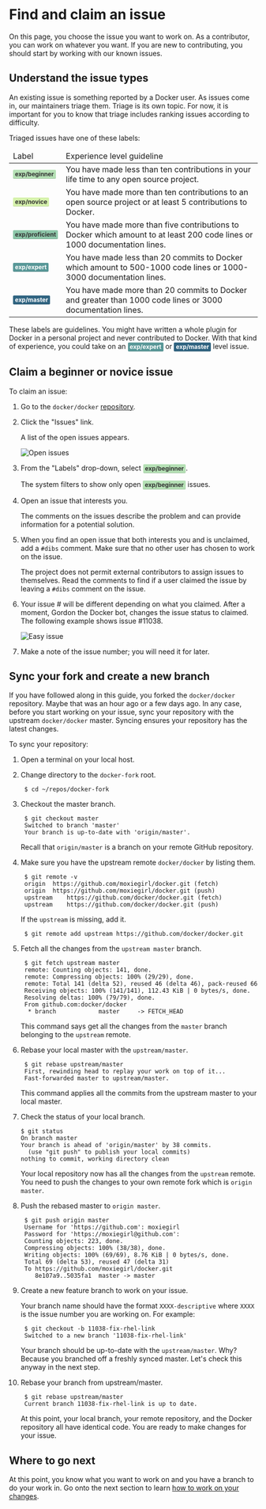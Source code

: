 <!--[metadata]>
+++
title = "Find and claim an issue"
description = "Basic workflow for Docker contributions"
keywords = ["contribute, issue, review, workflow, beginner, expert, squash, commit"]
[menu.engine]
parent = "smn_contribute"
weight=2
+++
<![end-metadata]-->

<style type="text/css">

.gh-label {
    display: inline-block;
    padding: 3px 4px;
    font-size: 12px;
    font-weight: bold;
    line-height: 1;
    color: #fff;
    border-radius: 2px;
    box-shadow: inset 0 -1px 0 rgba(0,0,0,0.12);
}
.gh-label.beginner { background-color: #B5E0B5; color: #333333; }
.gh-label.expert { background-color: #599898; color: #ffffff; }
.gh-label.master { background-color: #306481; color: #ffffff; }
.gh-label.novice { background-color: #D6F2AC; color: #333333; }
.gh-label.proficient { background-color: #8DC7A9; color: #333333; }
.gh-label.bug { background-color: #FF9DA4; color: #333333; }
.gh-label.cleanup { background-color: #FFB7B3; color: #333333; }
.gh-label.content { background-color: #CDD3C2; color: #333333; }
.gh-label.feature { background-color: #B7BEB7; color: #333333; }
.gh-label.graphics { background-color: #E1EFCB; color: #333333; }
.gh-label.improvement { background-color: #EBD2BB; color: #333333; }
.gh-label.proposal { background-color: #FFD9C0; color: #333333; }
.gh-label.question { background-color: #EEF1D1; color: #333333; }
.gh-label.usecase { background-color: #F0E4C2; color: #333333; }
.gh-label.writing { background-color: #B5E9D5; color: #333333; }

</style>


# Find and claim an issue

On this page, you choose the issue you want to work on. As a contributor, you can work
on whatever you want. If you are new to contributing, you should start by
working with our known issues.

## Understand the issue types

An existing issue is something reported by a Docker user. As issues come in,
our maintainers triage them. Triage is its own topic. For now, it is important
for you to know that triage includes ranking issues according to difficulty. 

Triaged issues have one of these labels:

<table class="tg">
  <thead>
    <tr>
      <td class="tg-031e">Label</td>
      <td class="tg-031e">Experience level guideline</td>
    </tr>
  </thead>
  <tbody>
    <tr>
      <td class="tg-031e"><strong class="gh-label beginner">exp/beginner</strong></td>
      <td class="tg-031e">You have made less than ten contributions in your life time to any open source project.</td>
    </tr>
    <tr>
      <td class="tg-031e"><strong class="gh-label novice">exp/novice</strong></td>
      <td class="tg-031e">You have made more than ten contributions to an open source project or at least 5 contributions to Docker.  </td>
    </tr>
    <tr>
      <td class="tg-031e"><strong class="gh-label proficient">exp/proficient</strong></td>
      <td class="tg-031e">You have made more than five contributions to Docker which amount to at least 200 code lines or 1000 documentation lines. </td>
    </tr>
    <tr>
      <td class="tg-031e"><strong class="gh-label expert">exp/expert</strong></td>
      <td class="tg-031e">You have made less than 20 commits to Docker which amount to 500-1000 code lines or 1000-3000 documentation lines. </td>
    </tr>
    <tr>
      <td class="tg-031e"><strong class="gh-label master">exp/master</strong></td>
      <td class="tg-031e">You have made more than 20 commits to Docker and greater than 1000 code lines or 3000 documentation lines.</td>
    </tr>
  </tbody>
</table>

These labels are guidelines. You might have written a whole plugin for Docker in a personal 
project and never contributed to Docker. With that kind of experience, you could take on an <strong
class="gh-label expert">exp/expert</strong> or <strong class="gh-label
master">exp/master</strong> level issue.

## Claim a beginner or novice issue

To claim an issue:

1. Go to the `docker/docker` <a
	href="https://github.com/docker/docker" target="_blank">repository</a>.

2. Click the "Issues" link.

    A list of the open issues appears. 

    ![Open issues](images/issue_list.png)

3. From the "Labels" drop-down, select <strong class="gh-label beginner">exp/beginner</strong>.

    The system filters to show only open <strong class="gh-label beginner">exp/beginner</strong> issues.

4. Open an issue that interests you.

    The comments on the issues describe the problem and can provide information for a potential 
    solution.

5. When you find an open issue that both interests you and is unclaimed, add a
`#dibs` comment. Make sure that no other user has chosen to work on the issue.

    The project does not permit external contributors to assign issues to themselves. Read 
    the comments to find if a user claimed the issue by leaving a
    `#dibs` comment on the issue.

7. Your issue # will be different depending on what you claimed. After a moment, Gordon the Docker 
bot, changes the issue status to claimed. The following example shows issue #11038.

    ![Easy issue](images/easy_issue.png)

8. Make a note of the issue number; you will need it for later. 

## Sync your fork and create a new branch

If you have followed along in this guide, you forked the `docker/docker`
repository. Maybe that was an hour ago or a few days ago. In any case, before
you start working on your issue, sync your repository with the upstream
`docker/docker` master. Syncing ensures your repository has the latest
changes.

To sync your repository:

1. Open a terminal on your local host.

2. Change directory to the `docker-fork` root.

        $ cd ~/repos/docker-fork

3. Checkout the master branch.

        $ git checkout master
        Switched to branch 'master'
        Your branch is up-to-date with 'origin/master'.

    Recall that `origin/master` is a branch on your remote GitHub repository.

4. Make sure you have the upstream remote `docker/docker` by listing them.

        $ git remote -v
        origin	https://github.com/moxiegirl/docker.git (fetch)
        origin	https://github.com/moxiegirl/docker.git (push)
        upstream	https://github.com/docker/docker.git (fetch)
        upstream	https://github.com/docker/docker.git (push)

    If the `upstream` is missing, add it.

        $ git remote add upstream https://github.com/docker/docker.git

5. Fetch all the changes from the `upstream master` branch.

        $ git fetch upstream master
        remote: Counting objects: 141, done.
        remote: Compressing objects: 100% (29/29), done.
        remote: Total 141 (delta 52), reused 46 (delta 46), pack-reused 66
        Receiving objects: 100% (141/141), 112.43 KiB | 0 bytes/s, done.
        Resolving deltas: 100% (79/79), done.
	    From github.com:docker/docker
	     * branch            master     -> FETCH_HEAD

    This command says get all the changes from the `master` branch belonging to
    the `upstream` remote.

7. Rebase your local master with the `upstream/master`.

        $ git rebase upstream/master
        First, rewinding head to replay your work on top of it...
        Fast-forwarded master to upstream/master.

    This command applies all the commits from the upstream master to your local
    master.

8.  Check the status of your local branch.

        $ git status
        On branch master
        Your branch is ahead of 'origin/master' by 38 commits.
          (use "git push" to publish your local commits)
        nothing to commit, working directory clean

    Your local repository now has all the changes from the `upstream` remote. You 
    need to push the changes to your own remote fork which is `origin master`.

9. Push the rebased master to `origin master`.

        $ git push origin master
        Username for 'https://github.com': moxiegirl
        Password for 'https://moxiegirl@github.com': 
        Counting objects: 223, done.
        Compressing objects: 100% (38/38), done.
        Writing objects: 100% (69/69), 8.76 KiB | 0 bytes/s, done.
        Total 69 (delta 53), reused 47 (delta 31)
        To https://github.com/moxiegirl/docker.git
           8e107a9..5035fa1  master -> master

9. Create a new feature branch to work on your issue.

    Your branch name should have the format `XXXX-descriptive` where `XXXX` is
    the issue number you are working on. For example:

        $ git checkout -b 11038-fix-rhel-link
        Switched to a new branch '11038-fix-rhel-link'

    Your branch should be up-to-date with the `upstream/master`. Why? Because you
    branched off a freshly synced master.  Let's check this anyway in the next
    step.

9. Rebase your branch from upstream/master.

        $ git rebase upstream/master
        Current branch 11038-fix-rhel-link is up to date.

    At this point, your local branch, your remote repository, and the Docker
    repository all have identical code. You are ready to make changes for your
    issue.


## Where to go next

At this point, you know what you want to work on and you have a branch to do
your work in.  Go onto the next section to learn [how to work on your
changes](work-issue.md).
